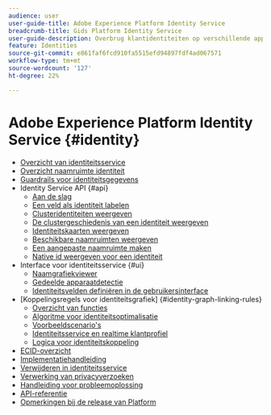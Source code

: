 ```yaml
---
audience: user
user-guide-title: Adobe Experience Platform Identity Service
breadcrumb-title: Gids Platform Identity Service
user-guide-description: Overbrug klantidentiteiten op verschillende apparaten en systemen om gepersonaliseerde digitale ervaringen te bieden.
feature: Identities
source-git-commit: e861faf6fcd910fa5515efd94897fdf4ad067571
workflow-type: tm+mt
source-wordcount: '127'
ht-degree: 22%

---
```



# Adobe Experience Platform Identity Service {#identity}

- [Overzicht van identiteitsservice](home.md)
- [Overzicht naamruimte identiteit](namespaces.md)
- [Guardrails voor identiteitsgegevens](guardrails.md)
- Identity Service API {#api}
   - [Aan de slag](api/getting-started.md)
   - [Een veld als identiteit labelen](api/label-identities.md)
   - [Clusteridentiteiten weergeven](api/list-cluster-identites.md)
   - [De clustergeschiedenis van een identiteit weergeven](api/list-cluster-history.md)
   - [Identiteitskaarten weergeven](api/list-identity-mappings.md)
   - [Beschikbare naamruimten weergeven](api/list-namespaces.md)
   - [Een aangepaste naamruimte maken](api/create-custom-namespace.md)
   - [Native id weergeven voor een identiteit](api/list-native-id.md)
- Interface voor identiteitsservice {#ui}
   - [Naamgrafiekviewer](ui/identity-graph-viewer.md)
   - [Gedeelde apparaatdetectie](ui/shared-device-detection.md)
   - [Identiteitsvelden definiëren in de gebruikersinterface](ui/label-identities.md)
- [Koppelingsregels voor identiteitsgrafiek] {#identity-graph-linking-rules}
   - [Overzicht van functies](./identity-graph-linking-rules/overview.md)
   - [Algoritme voor identiteitsoptimalisatie](./identity-graph-linking-rules/identity-optimization-algorithm.md)
   - [Voorbeeldscenario&#39;s](./identity-graph-linking-rules/example-scenarios.md)
   - [Identiteitsservice en realtime klantprofiel](./identity-graph-linking-rules/identity-and-profile.md)
   - [Logica voor identiteitskoppeling](./identity-graph-linking-rules/identity-linking-logic.md)
- [ECID-overzicht](ecid.md)
- [Implementatiehandleiding](implementation.md)
- [Verwijderen in identiteitsservice](deletion.md)
- [Verwerking van privacyverzoeken](privacy.md)
- [Handleiding voor probleemoplossing](troubleshooting-guide.md)
- [API-referentie](https://www.adobe.io/experience-platform-apis/references/identity-service)
- [Opmerkingen bij de release van Platform](https://www.adobe.com/go/platform-release-notes-en)